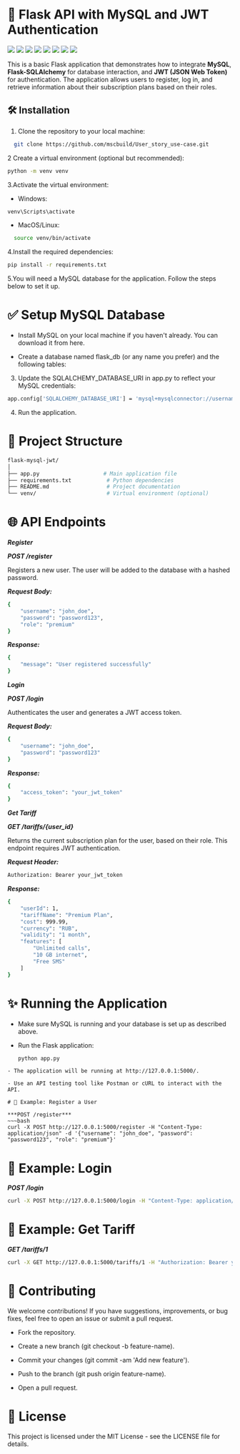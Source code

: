 # 🔐 Flask API with MySQL and JWT Authentication
  ![](https://komarev.com/ghpvc/?username=mscbuild) 
 ![](https://img.shields.io/github/license/mscbuild/e-learning) 
  ![](https://img.shields.io/github/repo-size/mscbuild/e-learning)
![](https://img.shields.io/badge/PRs-Welcome-green)
![](https://img.shields.io/badge/code%20style-sql/python-green)
![](https://img.shields.io/github/stars/mscbuild)
![](https://img.shields.io/badge/Topic-Github-lighred)
![](https://img.shields.io/website?url=https%3A%2F%2Fgithub.com%2Fmscbuild)

This is a basic Flask application that demonstrates how to integrate **MySQL**, **Flask-SQLAlchemy** for database interaction, and **JWT (JSON Web Token)** for authentication. The application allows users to register, log in, and retrieve information about their subscription plans based on their roles.

 ## 🛠️ Installation

1. Clone the repository to your local machine:
 ~~~bash
   git clone https://github.com/mscbuild/User_story_use-case.git
 ~~~

2 Create a virtual environment (optional but recommended):
~~~bash
python -m venv venv
~~~

3.Activate the virtual environment:

- Windows:
~~~bash
venv\Scripts\activate
~~~
- MacOS/Linux:
~~~bash
  source venv/bin/activate
~~~
4.Install the required dependencies:
~~~bash
pip install -r requirements.txt
~~~
5.You will need a MySQL database for the application. Follow the steps below to set it up.

# ✅ Setup MySQL Database

- Install MySQL on your local machine if you haven't already. You can download it from here.

- Create a database named flask_db (or any name you prefer) and the following tables:

 3. Update the SQLALCHEMY_DATABASE_URI in app.py to reflect your MySQL credentials:
~~~bash
app.config['SQLALCHEMY_DATABASE_URI'] = 'mysql+mysqlconnector://username:password@localhost/flask_db'
~~~
4. Run the application.

# 💼 Project Structure
~~~bash
flask-mysql-jwt/
│
├── app.py                    # Main application file
├── requirements.txt           # Python dependencies
├── README.md                  # Project documentation
└── venv/                      # Virtual environment (optional)
~~~

# 🌐 API Endpoints

***Register***

***POST /register***

Registers a new user. The user will be added to the database with a hashed password.

***Request Body:***
~~~bash
{
    "username": "john_doe",
    "password": "password123",
    "role": "premium"
}
~~~
***Response:***
~~~bash
{
    "message": "User registered successfully"
}
~~~
***Login***

***POST /login***

Authenticates the user and generates a JWT access token.

***Request Body:***
~~~bash
{
    "username": "john_doe",
    "password": "password123"
}
~~~
***Response:***
~~~bash
{
    "access_token": "your_jwt_token"
}
~~~
***Get Tariff***

***GET /tariffs/{user_id}***

Returns the current subscription plan for the user, based on their role. This endpoint requires JWT authentication.

***Request Header:***
~~~bash
Authorization: Bearer your_jwt_token
~~~
***Response:***
~~~bash
{
    "userId": 1,
    "tariffName": "Premium Plan",
    "cost": 999.99,
    "currency": "RUB",
    "validity": "1 month",
    "features": [
        "Unlimited calls",
        "10 GB internet",
        "Free SMS"
    ]
}
~~~
# ✨ Running the Application

- Make sure MySQL is running and your database is set up as described above.

- Run the Flask application:
  ~~~bash
  python app.py
~~~
- The application will be running at http://127.0.0.1:5000/.

- Use an API testing tool like Postman or cURL to interact with the API.

# 🔀 Example: Register a User

***POST /register***
~~~bash
curl -X POST http://127.0.0.1:5000/register -H "Content-Type: application/json" -d '{"username": "john_doe", "password": "password123", "role": "premium"}'
~~~

# 👤 Example: Login

***POST /login***
~~~bash
curl -X POST http://127.0.0.1:5000/login -H "Content-Type: application/json" -d '{"username": "john_doe", "password": "password123"}'
~~~

# 👥 Example: Get Tariff

***GET /tariffs/1***
~~~bash
curl -X GET http://127.0.0.1:5000/tariffs/1 -H "Authorization: Bearer your_jwt_token"
~~~

# 📢 Contributing

We welcome contributions! If you have suggestions, improvements, or bug fixes, feel free to open an issue or submit a pull request.

- Fork the repository.

- Create a new branch (git checkout -b feature-name).

- Commit your changes (git commit -am 'Add new feature').

- Push to the branch (git push origin feature-name).

- Open a pull request.

# 📜 License

This project is licensed under the MIT License - see the LICENSE file for details. 
